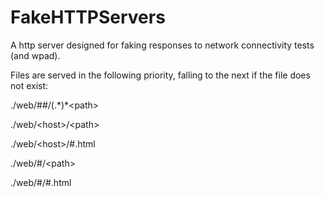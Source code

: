 FakeHTTPServers
===========

A http server designed for faking responses to network connectivity tests (and wpad).

Files are served in the following priority, falling to the next if the file does not exist:

./web/##/(.\*)\*&lt;path&gt;

./web/&lt;host&gt;/&lt;path&gt;

./web/&lt;host&gt;/#.html

./web/#/&lt;path&gt;

./web/#/#.html

